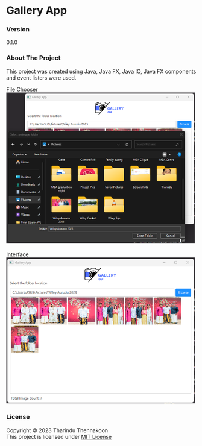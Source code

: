 # Gallery App

### Version

0.1.0

### About The Project

This project was created using Java, Java FX, Java IO, Java FX components and event listers were used.<br>

File Chooser<br>
<img width="500" src="https://github.com/tharindu152/gallery-app/blob/master/src/main/resources/asset.img/Directory%20Selection.png"><br>
<br>
Interface<br>
<img width="500" src="https://github.com/tharindu152/gallery-app/blob/master/src/main/resources/asset.img/Gallery%20App.png"><br>

### License

Copyright ©️ 2023 Tharindu Thennakoon <br>
This project is licensed under [MIT License](License.txt)
